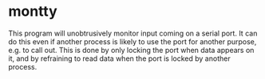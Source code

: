 # montty
This program will unobtrusively monitor input coming on a serial port.
It can do this even if another process is likely to use the port
for another purpose, e.g. to call out.  This is done by only locking
the port when data appears on it, and by refraining to read data
when the port is locked by another process.
